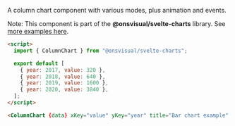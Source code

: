 A column chart component with various modes, plus animation and events.

Note: This component is part of the **@onsvisual/svelte-charts** library. See [more examples here](https://onsvisual.github.io/svelte-charts/).

<!-- prettier-ignore -->
```html
<script>
  import { ColumnChart } from "@onsvisual/svelte-charts";

  export default [
    { year: 2017, value: 320 },
    { year: 2018, value: 640 },
    { year: 2019, value: 1600 },
    { year: 2020, value: 3840 },
  ];
</script>

<ColumnChart {data} xKey="value" yKey="year" title="Bar chart example" footer="Source: ONS." />
```
